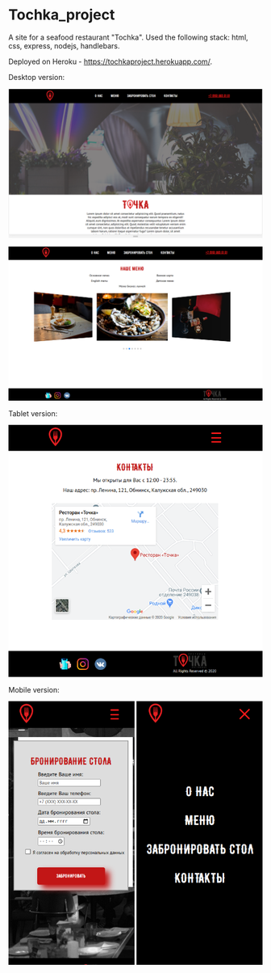 # Tochka_project

A site for a seafood restaurant "Tochka". 
Used the following stack: html, css, express, nodejs, handlebars.

Deployed on Heroku - https://tochkaproject.herokuapp.com/.

Desktop version:

![alt text](public/screenshots/desktop.png)

![alt text](public/screenshots/desktop_2.png)

Tablet version:

![alt text](public/screenshots/tablet.png)

Mobile version:

![alt text](public/screenshots/mobile.png)
